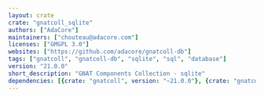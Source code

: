 ```yaml
---
layout: crate
crate: "gnatcoll_sqlite"
authors: ["AdaCore"]
maintainers: ["chouteau@adacore.com"]
licenses: ["GMGPL 3.0"]
websites: ["https://github.com/adacore/gnatcoll-db"]
tags: ["gnatcoll", "gnatcoll-db", "sqlite", "sql", "database"]
version: "21.0.0"
short_description: "GNAT Components Collection - sqlite"
dependencies: [{crate: "gnatcoll", version: "~21.0.0"}, {crate: "gnatcoll_sql", version: "~21.0.0"}]
---
```



